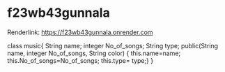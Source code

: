 # f23wb43gunnala

Renderlink: https://f23wb43gunnala.onrender.com

class music{ String name; integer No_of_songs; String type; public(String name, integer No_of_songs, String color) { this.name=name; this.No_of_songs=No_of_songs; this.type= type;} }